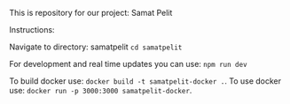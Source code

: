 This is repository for our project: Samat Pelit

Instructions:

Navigate to directory: samatpelit
```cd samatpelit```

For development and real time updates you can use:
```npm run dev```

To build docker use: 
```docker build -t samatpelit-docker .```.
To use docker use:
```docker run -p 3000:3000 samatpelit-docker```.